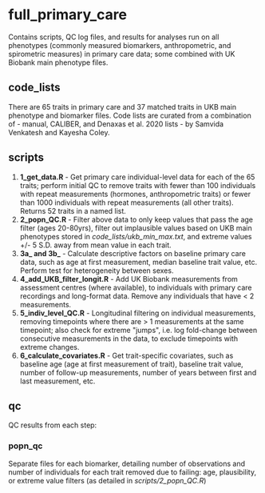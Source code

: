 # full_primary_care

Contains scripts, QC log files, and results for analyses run on all phenotypes (commonly measured biomarkers, anthropometric, and spirometric measures) in primary care data; some combined with UK Biobank main phenotype files.  

## code_lists
There are 65 traits in primary care and 37 matched traits in UKB main phenotype and biomarker files. Code lists are curated from a combination of - manual, CALIBER, and Denaxas et al. 2020 lists - by Samvida Venkatesh and Kayesha Coley.

## scripts
1. **1_get_data.R** - Get primary care individual-level data for each of the 65 traits; perform initial QC to remove traits with fewer than 100 individuals with repeat measurements (hormones, anthropometric traits) or fewer than 1000 individuals with repeat measurements (all other traits). Returns 52 traits in a named list. 
2. **2_popn_QC.R** - Filter above data to only keep values that pass the age filter (ages 20-80yrs), filter out implausible values based on UKB main phenotypes stored in *code_lists/ukb_min_max.txt*, and extreme values +/- 5 S.D. away from mean value in each trait.
3. **3a_ and 3b_** - Calculate descriptive factors on baseline primary care data, such as age at first measurement, median baseline trait value, etc. Perform test for heterogeneity between sexes. 
4. **4_add_UKB_filter_longit.R** - Add UK Biobank measurements from assessment centres (where available), to individuals with primary care recordings and long-format data. Remove any individuals that have < 2 measurements. 
5. **5_indiv_level_QC.R** - Longitudinal filtering on individual measurements, removing timepoints where there are > 1 measurements at the same timepoint; also check for extreme "jumps", i.e. log fold-change between consecutive measurements in the data, to exclude timepoints with extreme changes.
6. **6_calculate_covariates.R** - Get trait-specific covariates, such as baseline age (age at first measurement of trait), baseline trait value, number of follow-up measurements, number of years between first and last measurement, etc.

## qc
QC results from each step:

### popn_qc 
Separate files for each biomarker, detailing number of observations and number of individuals for each trait removed due to failing: age, plausibility, or extreme value filters (as detailed in *scripts/2_popn_QC.R*) 

